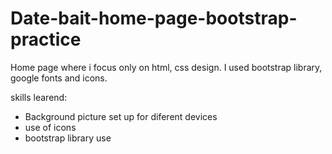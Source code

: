 # Date-bait-home-page-bootstrap-practice
Home page where i focus only on html, css  design. I used bootstrap library, google fonts and icons.
<p> skills learend: </p>
<ul>
<li> Background picture set up for diferent devices </li>
<li> use of icons </li>
<li> bootstrap library use</li>
